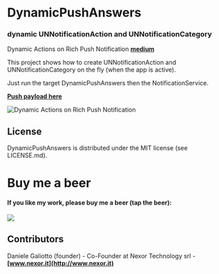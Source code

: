 # DynamicPushAnswers
### dynamic UNNotificationAction and UNNotificationCategory

Dynamic Actions on Rich Push Notification **[medium](https://medium.com/@danielegaliotto/risposte-dinamiche-actions-nelle-push-notification-71120956600c)**

This project shows how to create UNNotificationAction and UNNotificationCategory on the fly (when the app is active).

Just run the target DynamicPushAnswers then the NotificationService.

**[Push payload here](https://gist.github.com/gali8/924e2653325aedd6f46904af4b582de7)**

![Dynamic Actions on Rich Push Notification](https://miro.medium.com/max/800/1*D9zxyF2fHiBMqfB-J1G4Tw.png)

## License

DynamicPushAnswers is distributed under the MIT
license (see LICENSE.md).

Buy me a beer
=================
#### If you like my work, please buy me a beer (tap the beer):
<p align="left">
<a href="https://g8production.tumblr.com/beer" alt="If you like my work, please buy me a beer ">
<img style="-webkit-user-select: none;"
src="http://68.media.tumblr.com/3243ca9030c3fa14ca3042344ae3d510/tumblr_inline_ng26w7z8SG1qmlajm.png">
</a>
</p>

## Contributors
Daniele Galiotto (founder) - Co-Founder at Nexor Technology srl -
**[www.nexor.it](http://www.nexor.it)**
